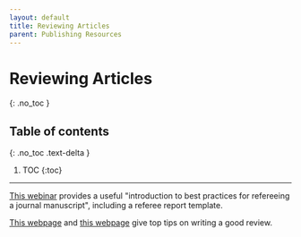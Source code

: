 ```yaml
---
layout: default
title: Reviewing Articles
parent: Publishing Resources
---
```


# Reviewing Articles
{: .no_toc }

## Table of contents
{: .no_toc .text-delta }

1. TOC
{:toc}

---

[This webinar](https://www.brighttalk.com/webcast/8013/301799/an-introduction-to-best-practices-for-refereeing-a-journal-manuscript) provides a useful "introduction to best practices for refereeing a journal manuscript", including a referee report template.

[This webpage](http://www.drpaulwong.com/how-to-write-a-good-manuscript-review/) and [this webpage](https://resource-cms.springernature.com/springer-cms/rest/v1/content/13445048/data/v6) give top tips on writing a good review.
